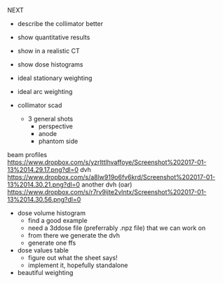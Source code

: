 NEXT

- describe the collimator better
- show quantitative results
- show in a realistic CT
- show dose histograms
- ideal stationary weighting
- ideal arc weighting


- collimator scad
	- 3 general shots
		- perspective
		- anode
		- phantom side

beam profiles
	https://www.dropbox.com/s/yzrlttlhvaffoye/Screenshot%202017-01-13%2014.29.17.png?dl=0
dvh
	https://www.dropbox.com/s/a8lw919o6fv6krd/Screenshot%202017-01-13%2014.30.21.png?dl=0
another dvh (oar)
	https://www.dropbox.com/s/r7rv9ijte2vlntx/Screenshot%202017-01-13%2014.30.56.png?dl=0
- dose volume histogram
	- find a good example
	- need a 3ddose file (preferrably .npz file) that we can work on
	- from there we generate the dvh
	- generate one ffs
- dose values table
	- figure out what the sheet says!
	- implement it, hopefully standalone
- beautiful weighting
